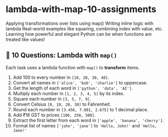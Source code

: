 # lambda-with-map-10-assignments
Applying transformations over lists using map()  Writing inline logic with lambda  Real-world examples like squaring, combining index with value, etc.  Learning how powerful and elegant Python can be when functions are treated like values!
## 🔹 **10 Questions: Lambda with `map()`**

Each task uses a lambda function with `map()` to **transform** items.

1. Add 100 to every number in `[10, 20, 30, 40]`.
2. Convert all names in `['alice', 'bob', 'charlie']` to uppercase.
3. Get the length of each word in `['python', 'data', 'AI']`.
4. Multiply each number in `[1, 2, 3, 4, 5]` by its index.
5. Square each number in `[3, 5, 7, 9]`.
6. Convert Celsius `[0, 10, 20, 30]` to Fahrenheit.
7. Round each number in `[3.456, 7.891, 2.675]` to 1 decimal place.
8. Add ₹18 GST to prices `[100, 250, 500]`.
9. Extract the first letter from each word in `['apple', 'banana', 'cherry']`.
10. Format list of names `['john', 'jane']` to `'Hello, John!'` and `'Hello, Jane!'`
